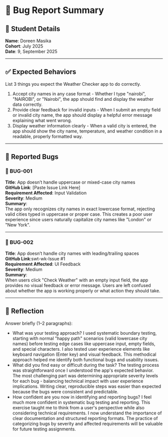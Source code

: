 # 🐞 Bug Report Summary

## 🧾 Student Details  
**Name**: Doreen Masika  
**Cohort**: July 2025  
**Date**: 9, September 2025

---

## ✅ Expected Behaviors  
List 3 things you expect the Weather Checker app to do correctly.

1. Accept city names in any case format - Whether I type "nairobi", "NAIROBI", or "Nairobi", the app should find and display the weather data correctly.
2. Provide clear feedback for invalid inputs - When I submit an empty field or invalid city name, the app should display a helpful error message explaining what went wrong.
3. Display weather information clearly - When a valid city is entered, the app should show the city name, temperature, and weather condition in a readable, properly formatted way.
---

## 🐛 Reported Bugs  

### 🐞 BUG-001  
**Title**: App doesn’t handle uppercase or mixed-case city names  
**GitHub Link**: [Paste Issue Link Here]  
**Requirement Affected**: Input Validation  
**Severity**: Medium  
**Summary**:  
The app only recognizes city names in exact lowercase format, rejecting valid cities typed in uppercase or proper case. This creates a poor user experience since users naturally capitalize city names like "London" or "New York".

---

### 🐞 BUG-002  
**Title**: App doesn’t handle city names with leading/trailing spaces  
**GitHub Link**:swt-wk-Issue #1  
**Requirement Affected**: UI Feedback  
**Severity**: Medium  
**Summary**:  
When users click "Check Weather" with an empty input field, the app provides no visual feedback or error message. Users are left confused about whether the app is working properly or what action they should take.

---

## 💭 Reflection  

Answer briefly (1–2 paragraphs):

- What was your testing approach? I used systematic boundary testing, starting with normal "happy path" scenarios (valid lowercase city names) before testing edge cases like uppercase input, empty fields, and special characters. I also tested user experience elements like keyboard navigation (Enter key) and visual feedback. This methodical approach helped me identify both functional bugs and usability issues.
- What did you find easy or difficult during the task? The testing process was straightforward once I understood the app's expected behavior. The most challenging part was determining appropriate severity levels for each bug - balancing technical impact with user experience implications. Writing clear, reproducible steps was easier than expected because the bugs were consistent and predictable.
- How confident are you now in identifying and reporting bugs? I feel much more confident in systematic bug testing and reporting. This exercise taught me to think from a user's perspective while also considering technical requirements. I now understand the importance of clear documentation and structured reporting formats. The practice of categorizing bugs by severity and affected requirements will be valuable for future testing assignments.
